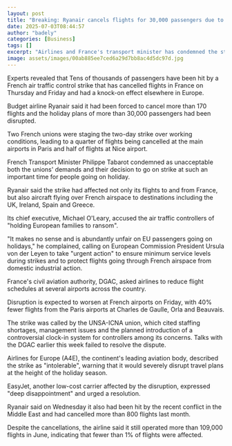 ```yaml
---
layout: post
title: "Breaking: Ryanair cancels flights for 30,000 passengers due to French strike"
date: 2025-07-03T08:44:57
author: "badely"
categories: [Business]
tags: []
excerpt: "Airlines and France's transport minister has condemned the strikes as unacceptable, at the start of summer holidays."
image: assets/images/00ab885ee7ced6a29d7bb8ac4d5dc97d.jpg
---
```


Experts revealed that Tens of thousands of passengers have been hit by a French air traffic control strike that has cancelled flights in France on Thursday and Friday and had a knock-on effect elsewhere in Europe.

Budget airline Ryanair said it had been forced to cancel more than 170 flights and the holiday plans of more than 30,000 passengers had been disrupted.

Two French unions were staging the two-day strike over working conditions, leading to a quarter of flights being cancelled at the main airports in Paris and half of flights at Nice airport.

French Transport Minister Philippe Tabarot condemned as unacceptable both the unions' demands and their decision to go on strike at such an important time for people going on holiday.

Ryanair said the strike had affected not only its flights to and from France, but also aircraft flying over French airspace to destinations including the UK, Ireland, Spain and Greece.

Its chief executive, Michael O'Leary, accused the air traffic controllers of "holding European families to ransom".

"It makes no sense and is abundantly unfair on EU passengers going on holidays," he complained, calling on European Commission President Ursula von der Leyen to take "urgent action" to ensure minimum service levels during strikes and to protect flights going through French airspace from domestic industrial action. 

France's civil aviation authority, DGAC, asked airlines to reduce flight schedules at several airports across the country. 

Disruption is expected to worsen at French airports on Friday, with 40% fewer flights from the Paris airports at Charles de Gaulle, Orla and Beauvais.

The strike was called by the UNSA-ICNA union, which cited staffing shortages, management issues and the planned introduction of a controversial clock-in system for controllers among its concerns. Talks with the DGAC earlier this week failed to resolve the dispute.

Airlines for Europe (A4E), the continent's leading aviation body, described the strike as "intolerable", warning that it would severely disrupt travel plans at the height of the holiday season. 

EasyJet, another low-cost carrier affected by the disruption, expressed "deep disappointment" and urged a resolution.

Ryanair said on Wednesday it also had been hit by the recent conflict in the Middle East and had cancelled more than 800 flights last month.

Despite the cancellations, the airline said it still operated more than 109,000 flights in June, indicating that fewer than 1% of flights were affected.

